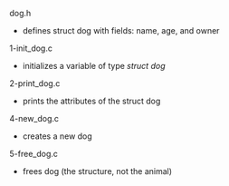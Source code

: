 dog.h
* defines struct dog with fields: name, age, and owner

1-init_dog.c
* initializes a variable of type _struct dog_ 

2-print_dog.c
* prints the attributes of the struct dog

4-new_dog.c
* creates a new dog

5-free_dog.c
* frees dog (the structure, not the animal)
